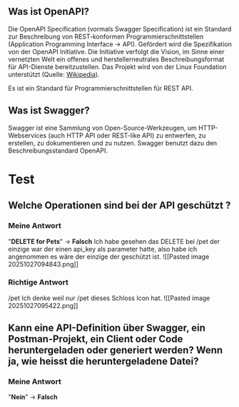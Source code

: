 ## Was ist OpenAPI?

Die OpenAPI Specification (vormals Swagger Specification) ist ein Standard zur Beschreibung von REST-konformen Programmierschnittstellen (Application Programming Interface -> API). Gefördert wird die Spezifikation von der OpenAPI Initiative. Die Initiative verfolgt die Vision, im Sinne einer vernetzten Welt ein offenes und herstellerneutrales Beschreibungsformat für API-Dienste bereitzustellen. Das Projekt wird von der Linux Foundation unterstützt (Quelle: [Wikipedia](https://de.wikipedia.org/wiki/OpenAPI)).

Es ist ein Standard für Programmierschnittstellen für REST API. 

## Was ist Swagger?

Swagger ist eine Sammlung von Open-Source-Werkzeugen, um HTTP-Webservices (auch HTTP API oder REST-like API) zu entwerfen, zu erstellen, zu dokumentieren und zu nutzen. Swagger benutzt dazu den Beschreibungsstandard OpenAPI.

# Test
## Welche Operationen sind bei der API geschützt ?
### Meine Antwort
"**DELETE for Pets**" -> **Falsch**
Ich habe gesehen das DELETE bei /pet der einzige war der einen api_key als parameter hatte, also habe ich angenommen es wäre der einzige der geschützt ist. 
![[Pasted image 20251027094843.png]]

### Richtige Antwort
/pet
Ich denke weil nur /pet dieses Schloss Icon hat.
![[Pasted image 20251027095422.png]]

## Kann eine API-Definition über Swagger, ein Postman-Projekt, ein Client oder Code heruntergeladen oder generiert werden? Wenn ja, wie heisst die heruntergeladene Datei?
### Meine Antwort
"**Nein**" -> **Falsch**
